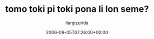 ---
title: 'tomo toki pi toki pona li lon seme?'
posts: 4
hash: 't542'
author: 'ilargizurida'
date: 2006-09-05T07:26:00+00:00
sources:
  - http://forums.tokipona.org/viewtopic.php%3Ft=542.html
---